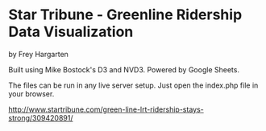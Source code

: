 Star Tribune - Greenline Ridership Data Visualization
================

by Frey Hargarten

Built using Mike Bostock's D3 and NVD3. Powered by Google Sheets.

The files can be run in any live server setup. Just open the index.php file in your browser.

http://www.startribune.com/green-line-lrt-ridership-stays-strong/309420891/